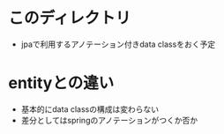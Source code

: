 # このディレクトリ

- jpaで利用するアノテーション付きdata classをおく予定

# entityとの違い

- 基本的にdata classの構成は変わらない
- 差分としてはspringのアノテーションがつくか否か

